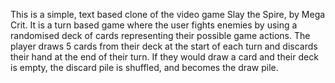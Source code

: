 This is a simple, text based clone of the video game Slay the Spire,
by Mega Crit. It is a turn based game where the user fights enemies by
using a randomised deck of cards representing their possible game
actions. The player draws 5 cards from their deck at the start of each
turn and discards their hand at the end of their turn. If they would
draw a card and their deck is empty, the discard pile is shuffled, and
becomes the draw pile.
